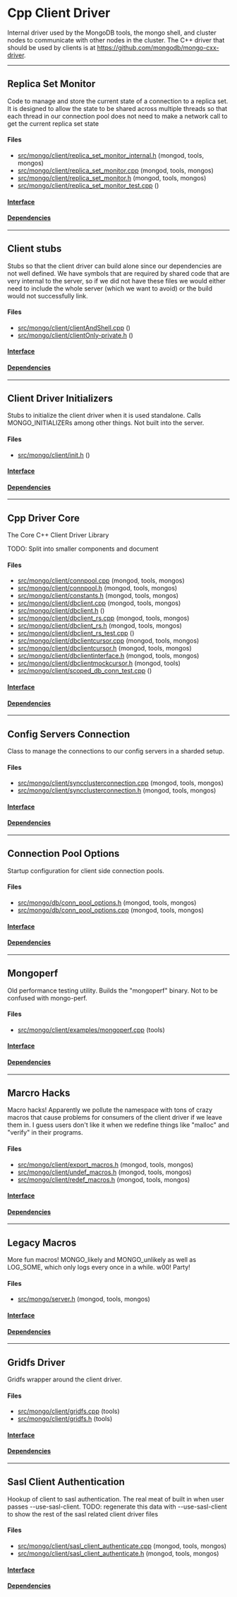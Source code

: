 # Cpp Client Driver
Internal driver used by the MongoDB tools, the mongo shell, and cluster nodes to communicate with other nodes in the cluster.  The C++ driver that should be used by clients is at https://github.com/mongodb/mongo-cxx-driver.


-------------

## Replica Set Monitor
Code to manage and store the current state of a connection to a replica set.  It is designed to allow the state to be shared across multiple threads so that each thread in our connection pool does not need to make a network call to get the current replica set state

#### Files
- [src/mongo/client/replica\_set\_monitor\_internal.h](https://github.com/mongodb/mongo/tree/r2.6.0/src/mongo/client/replica_set_monitor_internal.h)   (mongod, tools, mongos)
- [src/mongo/client/replica\_set\_monitor.cpp](https://github.com/mongodb/mongo/tree/r2.6.0/src/mongo/client/replica_set_monitor.cpp)   (mongod, tools, mongos)
- [src/mongo/client/replica\_set\_monitor.h](https://github.com/mongodb/mongo/tree/r2.6.0/src/mongo/client/replica_set_monitor.h)   (mongod, tools, mongos)
- [src/mongo/client/replica\_set\_monitor\_test.cpp](https://github.com/mongodb/mongo/tree/r2.6.0/src/mongo/client/replica_set_monitor_test.cpp)   ()

#### [Interface](interface/0)

#### [Dependencies](dependencies/0)

-------------

## Client stubs
Stubs so that the client driver can build alone since our dependencies are not well defined. We have symbols that are required by shared code that are very internal to the server, so if we did not have these files we would either need to include the whole server (which we want to avoid) or the build would not successfully link.

#### Files
- [src/mongo/client/clientAndShell.cpp](https://github.com/mongodb/mongo/tree/r2.6.0/src/mongo/client/clientAndShell.cpp)   ()
- [src/mongo/client/clientOnly-private.h](https://github.com/mongodb/mongo/tree/r2.6.0/src/mongo/client/clientOnly-private.h)   ()

#### [Interface](interface/1)

#### [Dependencies](dependencies/1)

-------------

## Client Driver Initializers
Stubs to initialize the client driver when it is used standalone. Calls MONGO\_INITIALIZERs among  other things. Not built into the server.

#### Files
- [src/mongo/client/init.h](https://github.com/mongodb/mongo/tree/r2.6.0/src/mongo/client/init.h)   ()

#### [Interface](interface/2)

#### [Dependencies](dependencies/2)

-------------

## Cpp Driver Core
The Core C++ Client Driver Library

TODO: Split into smaller components and document

#### Files
- [src/mongo/client/connpool.cpp](https://github.com/mongodb/mongo/tree/r2.6.0/src/mongo/client/connpool.cpp)   (mongod, tools, mongos)
- [src/mongo/client/connpool.h](https://github.com/mongodb/mongo/tree/r2.6.0/src/mongo/client/connpool.h)   (mongod, tools, mongos)
- [src/mongo/client/constants.h](https://github.com/mongodb/mongo/tree/r2.6.0/src/mongo/client/constants.h)   (mongod, tools, mongos)
- [src/mongo/client/dbclient.cpp](https://github.com/mongodb/mongo/tree/r2.6.0/src/mongo/client/dbclient.cpp)   (mongod, tools, mongos)
- [src/mongo/client/dbclient.h](https://github.com/mongodb/mongo/tree/r2.6.0/src/mongo/client/dbclient.h)   ()
- [src/mongo/client/dbclient\_rs.cpp](https://github.com/mongodb/mongo/tree/r2.6.0/src/mongo/client/dbclient_rs.cpp)   (mongod, tools, mongos)
- [src/mongo/client/dbclient\_rs.h](https://github.com/mongodb/mongo/tree/r2.6.0/src/mongo/client/dbclient_rs.h)   (mongod, tools, mongos)
- [src/mongo/client/dbclient\_rs\_test.cpp](https://github.com/mongodb/mongo/tree/r2.6.0/src/mongo/client/dbclient_rs_test.cpp)   ()
- [src/mongo/client/dbclientcursor.cpp](https://github.com/mongodb/mongo/tree/r2.6.0/src/mongo/client/dbclientcursor.cpp)   (mongod, tools, mongos)
- [src/mongo/client/dbclientcursor.h](https://github.com/mongodb/mongo/tree/r2.6.0/src/mongo/client/dbclientcursor.h)   (mongod, tools, mongos)
- [src/mongo/client/dbclientinterface.h](https://github.com/mongodb/mongo/tree/r2.6.0/src/mongo/client/dbclientinterface.h)   (mongod, tools, mongos)
- [src/mongo/client/dbclientmockcursor.h](https://github.com/mongodb/mongo/tree/r2.6.0/src/mongo/client/dbclientmockcursor.h)   (mongod, tools)
- [src/mongo/client/scoped\_db\_conn\_test.cpp](https://github.com/mongodb/mongo/tree/r2.6.0/src/mongo/client/scoped_db_conn_test.cpp)   ()

#### [Interface](interface/3)

#### [Dependencies](dependencies/3)

-------------

## Config Servers Connection
Class to manage the connections to our config servers in a sharded setup.

#### Files
- [src/mongo/client/syncclusterconnection.cpp](https://github.com/mongodb/mongo/tree/r2.6.0/src/mongo/client/syncclusterconnection.cpp)   (mongod, tools, mongos)
- [src/mongo/client/syncclusterconnection.h](https://github.com/mongodb/mongo/tree/r2.6.0/src/mongo/client/syncclusterconnection.h)   (mongod, tools, mongos)

#### [Interface](interface/4)

#### [Dependencies](dependencies/4)

-------------

## Connection Pool Options
Startup configuration for client side connection pools.

#### Files
- [src/mongo/db/conn\_pool\_options.h](https://github.com/mongodb/mongo/tree/r2.6.0/src/mongo/db/conn_pool_options.h)   (mongod, tools, mongos)
- [src/mongo/db/conn\_pool\_options.cpp](https://github.com/mongodb/mongo/tree/r2.6.0/src/mongo/db/conn_pool_options.cpp)   (mongod, tools, mongos)

#### [Interface](interface/5)

#### [Dependencies](dependencies/5)

-------------

## Mongoperf
Old performance testing utility. Builds the "mongoperf" binary.  Not to be confused with mongo-perf.

#### Files
- [src/mongo/client/examples/mongoperf.cpp](https://github.com/mongodb/mongo/tree/r2.6.0/src/mongo/client/examples/mongoperf.cpp)   (tools)

#### [Interface](interface/6)

#### [Dependencies](dependencies/6)

-------------

## Marcro Hacks
Macro hacks! Apparently we pollute the namespace with tons of crazy macros that cause problems  for consumers of the client driver if we leave them in. I guess users don't like it when we  redefine things like "malloc" and "verify" in their programs.

#### Files
- [src/mongo/client/export\_macros.h](https://github.com/mongodb/mongo/tree/r2.6.0/src/mongo/client/export_macros.h)   (mongod, tools, mongos)
- [src/mongo/client/undef\_macros.h](https://github.com/mongodb/mongo/tree/r2.6.0/src/mongo/client/undef_macros.h)   (mongod, tools, mongos)
- [src/mongo/client/redef\_macros.h](https://github.com/mongodb/mongo/tree/r2.6.0/src/mongo/client/redef_macros.h)   (mongod, tools, mongos)

#### [Interface](interface/7)

#### [Dependencies](dependencies/7)

-------------

## Legacy Macros
More fun macros! MONGO\_likely and MONGO\_unlikely as well as LOG\_SOME, which only logs every once  in a while. w00! Party!

#### Files
- [src/mongo/server.h](https://github.com/mongodb/mongo/tree/r2.6.0/src/mongo/server.h)   (mongod, tools, mongos)

#### [Interface](interface/8)

#### [Dependencies](dependencies/8)

-------------

## Gridfs Driver
Gridfs wrapper around the client driver.

#### Files
- [src/mongo/client/gridfs.cpp](https://github.com/mongodb/mongo/tree/r2.6.0/src/mongo/client/gridfs.cpp)   (tools)
- [src/mongo/client/gridfs.h](https://github.com/mongodb/mongo/tree/r2.6.0/src/mongo/client/gridfs.h)   (tools)

#### [Interface](interface/9)

#### [Dependencies](dependencies/9)

-------------

## Sasl Client Authentication
Hookup of client to sasl authentication.  The real meat of built in when user passes --use-sasl-client.  TODO: regenerate this data with --use-sasl-client to show the rest of the sasl related client driver files

#### Files
- [src/mongo/client/sasl\_client\_authenticate.cpp](https://github.com/mongodb/mongo/tree/r2.6.0/src/mongo/client/sasl_client_authenticate.cpp)   (mongod, tools, mongos)
- [src/mongo/client/sasl\_client\_authenticate.h](https://github.com/mongodb/mongo/tree/r2.6.0/src/mongo/client/sasl_client_authenticate.h)   (mongod, tools, mongos)

#### [Interface](interface/10)

#### [Dependencies](dependencies/10)
